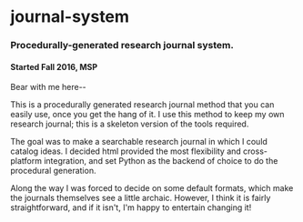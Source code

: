 # journal-system

### Procedurally-generated research journal system.
#### Started Fall 2016, MSP

Bear with me here--

This is a procedurally generated research journal method that you can
easily use, once you get the hang of it. I use this method to keep my
own research journal; this is a skeleton version of the tools
required.

The goal was to make a searchable research journal in which I could
catalog ideas. I decided html provided the most flexibility and
cross-platform integration, and set Python as the backend of choice to
do the procedural generation.

Along the way I was forced to decide on some default formats, which
make the journals themselves see a little archaic. However, I think it
is fairly straightforward, and if it isn't, I'm happy to entertain
changing it!

